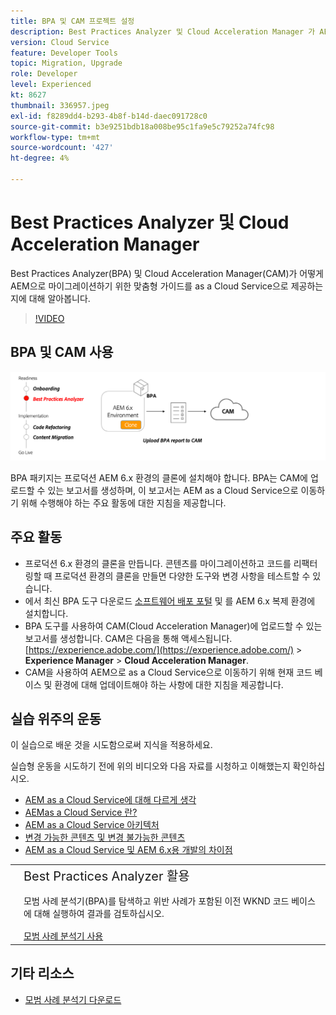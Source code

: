 ```yaml
---
title: BPA 및 CAM 프로젝트 설정
description: Best Practices Analyzer 및 Cloud Acceleration Manager 가 AEM으로 마이그레이션하기 위한 맞춤형 안내서를 as a Cloud Service으로 제공하는 방법에 대해 알아봅니다.
version: Cloud Service
feature: Developer Tools
topic: Migration, Upgrade
role: Developer
level: Experienced
kt: 8627
thumbnail: 336957.jpeg
exl-id: f8289dd4-b293-4b8f-b14d-daec091728c0
source-git-commit: b3e9251bdb18a008be95c1fa9e5c79252a74fc98
workflow-type: tm+mt
source-wordcount: '427'
ht-degree: 4%

---
```


# Best Practices Analyzer 및 Cloud Acceleration Manager

Best Practices Analyzer(BPA) 및 Cloud Acceleration Manager(CAM)가 어떻게 AEM으로 마이그레이션하기 위한 맞춤형 가이드를 as a Cloud Service으로 제공하는지에 대해 알아봅니다. 

>[!VIDEO](https://video.tv.adobe.com/v/336957?quality=12&learn=on)

## BPA 및 CAM 사용

![BPA 및 CAM 높은 수준 다이어그램](assets/bpa-cam-diagram.png)

BPA 패키지는 프로덕션 AEM 6.x 환경의 클론에 설치해야 합니다. BPA는 CAM에 업로드할 수 있는 보고서를 생성하며, 이 보고서는 AEM as a Cloud Service으로 이동하기 위해 수행해야 하는 주요 활동에 대한 지침을 제공합니다.

## 주요 활동

+ 프로덕션 6.x 환경의 클론을 만듭니다. 콘텐츠를 마이그레이션하고 코드를 리팩터링할 때 프로덕션 환경의 클론을 만들면 다양한 도구와 변경 사항을 테스트할 수 있습니다.
+ 에서 최신 BPA 도구 다운로드 [소프트웨어 배포 포털](https://experience.adobe.com/#/downloads/content/software-distribution/en/aemcloud.html) 및 를 AEM 6.x 복제 환경에 설치합니다.
+ BPA 도구를 사용하여 CAM(Cloud Acceleration Manager)에 업로드할 수 있는 보고서를 생성합니다. CAM은 다음을 통해 액세스됩니다. [https://experience.adobe.com/](https://experience.adobe.com/) > **Experience Manager** > **Cloud Acceleration Manager**.
+ CAM을 사용하여 AEM으로 as a Cloud Service으로 이동하기 위해 현재 코드 베이스 및 환경에 대해 업데이트해야 하는 사항에 대한 지침을 제공합니다.

## 실습 위주의 운동

이 실습으로 배운 것을 시도함으로써 지식을 적용하세요.

실습형 운동을 시도하기 전에 위의 비디오와 다음 자료를 시청하고 이해했는지 확인하십시오.

+ [AEM as a Cloud Service에 대해 다르게 생각](./introduction.md)
+ [AEMas a Cloud Service 란?](https://experienceleague.adobe.com/docs/experience-manager-learn/cloud-service/introduction/what-is-aem-as-a-cloud-service.html?lang=en)
+ [AEM as a Cloud Service 아키텍처](https://experienceleague.adobe.com/docs/experience-manager-learn/cloud-service/introduction/architecture.html?lang=en)
+ [변경 가능한 콘텐츠 및 변경 불가능한 콘텐츠](https://experienceleague.adobe.com/docs/experience-manager-learn/cloud-service/developing/basics/mutable-immutable.html?lang=en)
+ [AEM as a Cloud Service 및 AEM 6.x용 개발의 차이점](https://experienceleague.adobe.com/docs/experience-manager-cloud-service/implementing/developing/development-guidelines.html#developing)

<table style="border-width:0">
    <tr>
        <td style="width:150px">
            <a  rel="noreferrer"
                target="_blank"
                href="https://github.com/adobe/aem-cloud-engineering-video-series-exercises/tree/session1-differently#bootcamp---session-1-introduction-and-thinking-differently"><img alt="실습 GitHub 리포지토리" src="./assets/github.png"/>
            </a>        
        </td>
        <td style="width:100%;margin-bottom:1rem;">
            <div style="font-size:1.25rem;font-weight:400;">Best Practices Analyzer 활용</div>
            <p style="margin:1rem 0">
                모범 사례 분석기(BPA)를 탐색하고 위반 사례가 포함된 이전 WKND 코드 베이스에 대해 실행하여 결과를 검토하십시오.
            </p>
            <a  rel="noreferrer"
                target="_blank"
                href="https://github.com/adobe/aem-cloud-engineering-video-series-exercises/tree/session1-differently#bootcamp---session-1-introduction-and-thinking-differently" class="spectrum-Button spectrum-Button--primary spectrum-Button--sizeM">
                <span class="spectrum-Button-label has-no-wrap has-text-weight-bold">모범 사례 분석기 사용</span>
            </a>
        </td>
    </tr>
</table>


## 기타 리소스

+ [모범 사례 분석기 다운로드](https://experience.adobe.com/#/downloads/content/software-distribution/en/aemcloud.html?fulltext=Best*+Practices*+Analyzer*&amp;orderby=%40jcr%3Acontent%2Fjcr%3AlastModified&amp;orderby.sort=desc&amp;layout=list&amp;p.offset=0&amp;p.limit=1)